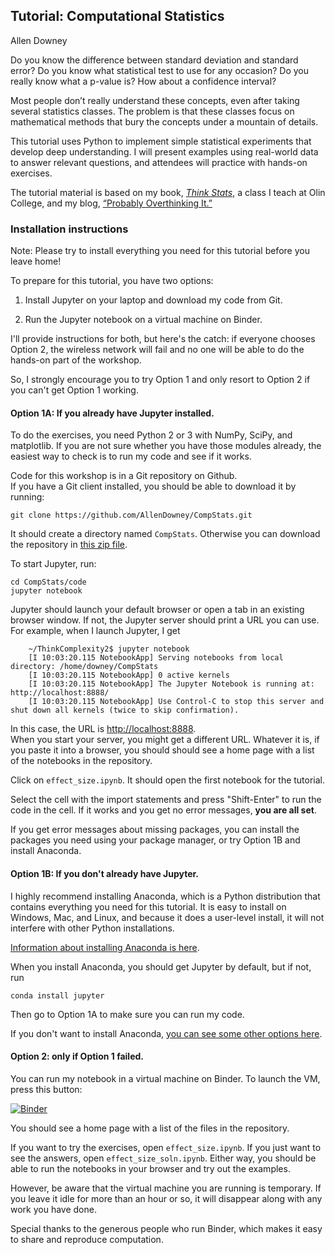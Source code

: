 ## Tutorial: Computational Statistics

Allen Downey

Do you know the difference between standard deviation and standard error?  Do you know what statistical test to use for any occasion?  Do you really know what a p-value is?  How about a confidence interval?
 
Most people don’t really understand these concepts, even after taking several statistics classes.  The problem is that these classes focus on mathematical methods that bury the concepts under a mountain of details.
 
This tutorial uses Python to implement simple statistical experiments that develop deep understanding.  I will present examples using real-world data to answer relevant questions, and attendees will practice with hands-on exercises.
 
The tutorial material is based on my book, [*Think Stats*](http://greenteapress.com/wp/think-stats-2e/), a class I teach at Olin College, and my blog, [“Probably Overthinking It.”](http://allendowney.blogspot.com/)


### Installation instructions

Note:  Please try to install everything you need for this tutorial before you leave home!

To prepare for this tutorial, you have two options:

1. Install Jupyter on your laptop and download my code from Git.

2. Run the Jupyter notebook on a virtual machine on Binder.

I'll provide instructions for both, but here's the catch: if everyone chooses Option 2, the wireless network will fail and no one will be able to do the hands-on part of the workshop.

So, I strongly encourage you to try Option 1 and only resort to Option 2 if you can't get Option 1 working.



#### Option 1A: If you already have Jupyter installed.

To do the exercises, you need Python 2 or 3 with NumPy, SciPy, and matplotlib. If you are not sure whether you have those modules already, the easiest way to check is to run my code and see if it works.

Code for this workshop is in a Git repository on Github.  
If you have a Git client installed, you should be able to download it by running:

    git clone https://github.com/AllenDowney/CompStats.git

It should create a directory named `CompStats`.
Otherwise you can download the repository in [this zip file](https://github.com/AllenDowney/CompStats/archive/master.zip).

To start Jupyter, run:

    cd CompStats/code
    jupyter notebook

Jupyter should launch your default browser or open a tab in an existing browser window.
If not, the Jupyter server should print a URL you can use.  For example, when I launch Jupyter, I get

```
    ~/ThinkComplexity2$ jupyter notebook
    [I 10:03:20.115 NotebookApp] Serving notebooks from local directory: /home/downey/CompStats
    [I 10:03:20.115 NotebookApp] 0 active kernels
    [I 10:03:20.115 NotebookApp] The Jupyter Notebook is running at: http://localhost:8888/
    [I 10:03:20.115 NotebookApp] Use Control-C to stop this server and shut down all kernels (twice to skip confirmation).
```

In this case, the URL is [http://localhost:8888](http://localhost:8888).  
When you start your server, you might get a different URL.
Whatever it is, if you paste it into a browser, you should should see a home page with a list of the
notebooks in the repository.

Click on `effect_size.ipynb`.  It should open the first notebook for the tutorial.

Select the cell with the import statements and press "Shift-Enter" to run the code in the cell.
If it works and you get no error messages, **you are all set**.  

If you get error messages about missing packages, you can install the packages you need using your package manager, or try Option 1B and install Anaconda.


#### Option 1B: If you don't already have Jupyter.

I highly recommend installing Anaconda, which is a Python distribution that contains everything
you need for this tutorial.  It is easy to install on Windows, Mac, and Linux, and because it does a
user-level install, it will not interfere with other Python installations.

[Information about installing Anaconda is here](http://docs.continuum.io/anaconda/install.html).

When you install Anaconda, you should get Jupyter by default, but if not, run

    conda install jupyter

Then go to Option 1A to make sure you can run my code.

If you don't want to install Anaconda,
[you can see some other options here](http://jupyter.readthedocs.io/en/latest/install.html).


#### Option 2: only if Option 1 failed.

You can run my notebook in a virtual machine on Binder. To launch the VM, press this button:

 [![Binder](http://mybinder.org/badge.svg)](http://mybinder.org:/repo/allendowney/thinkcomplexity2)

You should see a home page with a list of the files in the repository.

If you want to try the exercises, open `effect_size.ipynb`. If you just want to see the answers, open `effect_size_soln.ipynb`.  Either way, you should be able to run the notebooks in your browser and try out the examples.  

However, be aware that the virtual machine you are running is temporary.  If you leave it idle for more than an hour or so, it will disappear along with any work you have done.

Special thanks to the generous people who run Binder, which makes it easy to share and reproduce computation.
